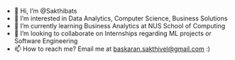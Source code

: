 - 👋 Hi, I’m @Sakthibats
- 👀 I’m interested in Data Analytics, Computer Science, Business Solutions
- 🌱 I’m currently learning Business Analytics at NUS School of Computing
- 💞️ I’m looking to collaborate on Internships regarding ML projects or Software Engineering
- 📫 How to reach me? Email me at baskaran.sakthivel@gmail.com :)

<!---
Sakthibats/Sakthibats is a ✨ special ✨ repository because its `README.md` (this file) appears on your GitHub profile.
You can click the Preview link to take a look at your changes.
--->
